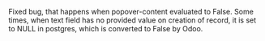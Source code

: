 Fixed bug, that happens when popover-content evaluated to False.
Some times, when text field has no provided value on creation of record,
it is set to NULL in postgres, which is converted to False by Odoo.
